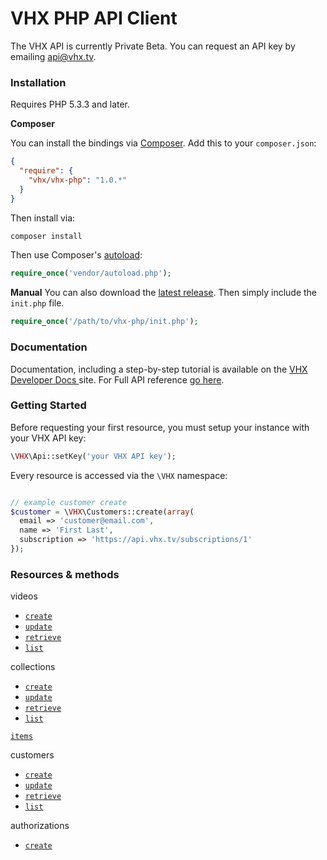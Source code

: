 # VHX PHP API Client

The VHX API is currently Private Beta. You can request an API key by emailing api@vhx.tv.

### Installation
Requires PHP 5.3.3 and later.

**Composer**

You can install the bindings via [Composer](http://getcomposer.org/). Add this to your `composer.json`:

```json
{
  "require": {
    "vhx/vhx-php": "1.0.*"
  }
}
```

Then install via:

```bash
composer install
```

Then use Composer's [autoload](https://getcomposer.org/doc/00-intro.md#autoloading):

```php
require_once('vendor/autoload.php');
```

**Manual**
You can also download the [latest release](https://github.com/vhx/vhx-php/releases). Then simply include the `init.php` file.

```php
require_once('/path/to/vhx-php/init.php');
```

### Documentation

Documentation, including a step-by-step tutorial is available on the [VHX Developer Docs ](http://dev.vhx.tv/api?php) site.
For Full API reference [go here](http://dev.vhx.tv/docs/api?php).

### Getting Started

Before requesting your first resource, you must setup your instance with your VHX API key:

```php
\VHX\Api::setKey('your VHX API key');
```

Every resource is accessed via the `\VHX` namespace:

```php

// example customer create
$customer = \VHX\Customers::create(array(
  email => 'customer@email.com',
  name => 'First Last',
  subscription => 'https://api.vhx.tv/subscriptions/1'
});
```

### Resources & methods

videos
  * [`create`](http://dev.vhx.tv/docs/api?php#create_customer)
  * [`update`](http://dev.vhx.tv/docs/api?php#update_customer)
  * [`retrieve`](http://dev.vhx.tv/docs/api?php#retrieve_customer)
  * [`list`](http://dev.vhx.tv/docs/api?php#list_customers)

collections
  * [`create`](http://dev.vhx.tv/docs/api?php#create_collection)
  * [`update`](http://dev.vhx.tv/docs/api?php#update_collection)
  * [`retrieve`](http://dev.vhx.tv/docs/api?php#retrieve_collection)
  * [`list`](http://dev.vhx.tv/docs/api?php#list_collections)

  [`items`](http://dev.vhx.tv/docs/api?php#list_collection_items)

customers
  * [`create`](http://dev.vhx.tv/docs/api?php#create_customer)
  * [`update`](http://dev.vhx.tv/docs/api?php#update_customer)
  * [`retrieve`](http://dev.vhx.tv/docs/api?php#retrieve_customer)
  * [`list`](http://dev.vhx.tv/docs/api?php#list_customers)

authorizations
  * [`create`](http://dev.vhx.tv/docs/api?php#create_authorization)
